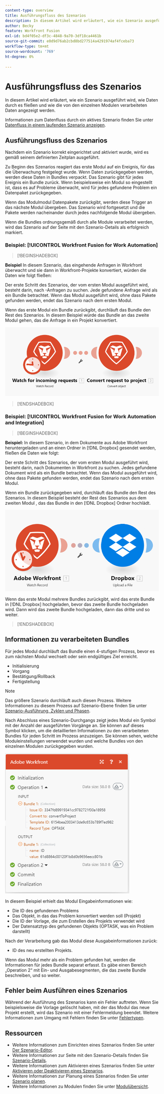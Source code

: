 ```yaml
---
content-type: overview
title: Ausführungsfluss des Szenarios
description: In diesem Artikel wird erläutert, wie ein Szenario ausgeführt wird und wie Daten durch es fließen. Außerdem erfahren Sie, wo Sie Informationen über Ihre verarbeiteten Daten finden und wie Sie sie lesen können.
author: Becky
feature: Workfront Fusion
exl-id: bd4f05e2-df3c-4848-9a70-3df18ca4461b
source-git-commit: e0d9d76ab2cbd8bd277514a4291974af4fceba73
workflow-type: tm+mt
source-wordcount: '769'
ht-degree: 0%

---
```


# Ausführungsfluss des Szenarios

In diesem Artikel wird erläutert, wie ein Szenario ausgeführt wird, wie Daten durch es fließen und wie die von den einzelnen Modulen verarbeiteten Daten angezeigt werden.

Informationen zum Datenfluss durch ein aktives Szenario finden Sie unter [Datenfluss in einem laufenden Szenario anzeigen](/help/workfront-fusion/manage-scenarios/view-scenario-data-flow.md).

## Ausführungsfluss des Szenarios

Nachdem ein Szenario korrekt eingerichtet und aktiviert wurde, wird es gemäß seinem definierten Zeitplan ausgeführt.

Zu Beginn des Szenarios reagiert das erste Modul auf ein Ereignis, für das die Überwachung festgelegt wurde. Wenn Daten zurückgegeben werden, werden diese Daten in Bundles verpackt. Das Szenario gibt für jedes Ereignis ein Bundle zurück. Wenn beispielsweise ein Modul so eingestellt ist, dass es auf Probleme überwacht, wird für jedes gefundene Problem ein Datenpaket zurückgegeben.

Wenn das Modulmodul Datenpakete zurückgibt, werden diese Trigger an das nächste Modul übergeben. Das Szenario wird fortgesetzt und die Pakete werden nacheinander durch jedes nachfolgende Modul übergeben.

Wenn die Bundles ordnungsgemäß durch alle Module verarbeitet werden, wird das Szenario auf der Seite mit den Szenario-Details als erfolgreich markiert.

### Beispiel: [!UICONTROL Workfront Fusion for Work Automation]

>[!BEGINSHADEBOX]

**Beispiel** In diesem Szenario, das eingehende Anfragen in Workfront überwacht und sie dann in Workfront-Projekte konvertiert, würden die Daten wie folgt fließen:

Der erste Schritt des Szenarios, der vom ersten Modul ausgeführt wird, besteht darin, nach -Anfragen zu suchen. Jede gefundene Anfrage wird als ein Bundle betrachtet. Wenn das Modul ausgeführt wird, ohne dass Pakete gefunden werden, endet das Szenario nach dem ersten Modul.

Wenn das erste Modul ein Bundle zurückgibt, durchläuft das Bundle den Rest des Szenarios. In diesem Beispiel würde das Bundle an das zweite Modul gehen, das die Anfrage in ein Projekt konvertiert.

![Ausführungsfluss des Workfront-Szenarios](assets/example-execution-flow-wf-only.png)

>[!ENDSHADEBOX]

### Beispiel: [!UICONTROL Workfront Fusion for Work Automation and Integration]

>[!BEGINSHADEBOX]

**Beispiel:** In diesem Szenario, in dem Dokumente aus Adobe Workfront heruntergeladen und an einen Ordner in [!DNL Dropbox] gesendet werden, fließen die Daten wie folgt:

Der erste Schritt des Szenarios, der vom ersten Modul ausgeführt wird, besteht darin, nach Dokumenten in Workfront zu suchen. Jedes gefundene Dokument wird als ein Bundle betrachtet. Wenn das Modul ausgeführt wird, ohne dass Pakete gefunden werden, endet das Szenario nach dem ersten Modul.

Wenn ein Bundle zurückgegeben wird, durchläuft das Bundle den Rest des Szenarios. In diesem Beispiel besteht der Rest des Szenarios aus dem zweiten Modul , das das Bundle in den [!DNL Dropbox] Ordner hochlädt.

![Ausführungsfluss des Integrationsszenarios](assets/example-execution-flow-wf-dropbox.png)

Wenn das erste Modul mehrere Bundles zurückgibt, wird das erste Bundle in [!DNL Dropbox] hochgeladen, bevor das zweite Bundle hochgeladen wird. Dann wird das zweite Bundle hochgeladen, dann das dritte und so weiter.

>[!ENDSHADEBOX]

## Informationen zu verarbeiteten Bundles

Für jedes Modul durchläuft das Bundle einen 4-stufigen Prozess, bevor es zum nächsten Modul wechselt oder sein endgültiges Ziel erreicht.

* Initialisierung
* Vorgang
* Bestätigung/Rollback
* Fertigstellung

>[!NOTE]
>
>Das größere Szenario durchläuft auch diesen Prozess. Weitere Informationen zu diesem Prozess auf Szenario-Ebene finden Sie unter [Szenario-Ausführung, Zyklen und Phasen](/help/workfront-fusion/references/scenarios/scenario-execution-cycles-phases.md).

Nach Abschluss eines Szenario-Durchgangs zeigt jedes Modul ein Symbol mit der Anzahl der ausgeführten Vorgänge an. Sie können auf dieses Symbol klicken, um die detaillierten Informationen zu den verarbeiteten Bundles für jeden Schritt im Prozess anzuzeigen. Sie können sehen, welche Moduleinstellungen verwendet wurden und welche Bundles von den einzelnen Modulen zurückgegeben wurden.

![Verarbeitete Bundles](assets/Info-processed-bundles.png)

In diesem Beispiel erhielt das Modul Eingabeinformationen wie:

* Die ID des gefundenen Problems
* Das Objekt, in das das Problem konvertiert werden soll (Projekt)
* Die ID der Vorlage, die zum Erstellen des Projekts verwendet wird
* Der Datensatztyp des gefundenen Objekts (OPTASK, was ein Problem darstellt)

Nach der Verarbeitung gab das Modul diese Ausgabeinformationen zurück:

* ID des neu erstellten Projekts.

Wenn das Modul mehr als ein Problem gefunden hat, werden die Informationen für jedes Bundle separat erfasst. Es gäbe einen Bereich „Operation 2“ mit Ein- und Ausgabesegmenten, die das zweite Bundle beschreiben, und so weiter.

## Fehler beim Ausführen eines Szenarios

Während der Ausführung des Szenarios kann ein Fehler auftreten. Wenn Sie beispielsweise die Vorlage gelöscht haben, mit der das Modul das neue Projekt erstellt, wird das Szenario mit einer Fehlermeldung beendet. Weitere Informationen zum Umgang mit Fehlern finden Sie unter [Fehlertypen](/help/workfront-fusion/references/errors/error-processing.md).

## Ressourcen

* Weitere Informationen zum Einrichten eines Szenarios finden Sie unter [Der Szenario-Editor](/help/workfront-fusion/get-started-with-fusion/navigate-fusion/scenario-editor.md).
* Weitere Informationen zur Seite mit den Szenario-Details finden Sie [Szenario-Details](/help/workfront-fusion/get-started-with-fusion/navigate-fusion/scenario-details.md).
* Weitere Informationen zum Aktivieren eines Szenarios finden Sie unter [Aktivieren oder Deaktivieren eines Szenarios](/help/workfront-fusion/manage-scenarios/activate-deactivate-scenarios.md).
* Weitere Informationen zur Planung eines Szenarios finden Sie unter [Szenario planen](/help/workfront-fusion/create-scenarios/config-scenarios-settings/schedule-a-scenario.md).
* Weitere Informationen zu Modulen finden Sie unter [Modulübersicht](/help/workfront-fusion/get-started-with-fusion/understand-fusion/module-overview.md).

